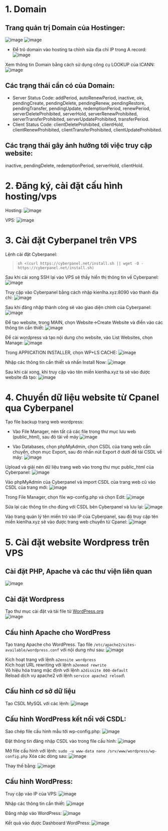 # 1. Domain
## Trang quản trị Domain của Hostinger:
![image](https://github.com/user-attachments/assets/030c2cea-4a14-4c11-99ca-a4d0e04bed5d)
![image](https://github.com/user-attachments/assets/317e6575-4540-48f1-aed9-e759cf2a0136)

- Để trỏ domain vào hosting ta chỉnh sửa địa chỉ IP trong A record:
![image](https://github.com/user-attachments/assets/3c53b49f-fac5-4b24-92d3-6100481ec8a6)

Xem thông tin Domain bằng cách sử dụng công cụ LOOKUP của ICANN:
![image](https://github.com/user-attachments/assets/a5238446-930f-4678-837b-6e5f065c1c28)

## Các trạng thái cần có của Domain: 
- Server Status Code: addPeriod, autoRenewPeriod, inactive, ok, pendingCreate, pendingDelete, pendingRenew, pendingRestore, pendingTransfer, pendingUpdate, redemptionPeriod, renewPeriod, serverDeleteProhibited, serverHold, serverRenewProhibited, serverTransferProhibited, serverUpdateProhibited,  transferPeriod.
- Client Status Code: clientDeleteProhibited, clientHold, clientRenewProhibited, clientTransferProhibited, clientUpdateProhibited.
  
## Các trạng thái gây ảnh hưởng tới việc truy cập website: 
inactive, pendingDelete, redemptionPeriod, serverHold, clientHold.
# 2. Đăng ký, cài đặt cấu hình hosting/vps
Hosting:
![image](https://github.com/user-attachments/assets/26f5d722-cdda-4bac-a490-d948481d8dbd)

VPS:
![image](https://github.com/user-attachments/assets/d95d88d3-5517-4cb9-b18c-5b08e419d793)

# 3. Cài đặt Cyberpanel trên VPS
Lệnh cài đặt Cyberpanel:
>`sh <(curl https://cyberpanel.net/install.sh || wget -O - https://cyberpanel.net/install.sh)`

Sau khi cài xong SSH lại vào VPS sẽ thấy hiển thị thông tin về Cyberpanel:
![image](https://github.com/user-attachments/assets/11f86d9a-1f34-4403-9593-e71dcb18392f)

Truy cập vào Cyberpanel bằng cách nhập kienlha.xyz:8090 vào thanh địa chỉ:
![image](https://github.com/user-attachments/assets/73806af9-6e6e-41bb-868b-3212a43fd8a4)

Sau khi đăng nhập thành công sẽ vào giao diện chính của Cyberpanel:
![image](https://github.com/user-attachments/assets/300aa4ac-e886-4a80-9994-c3c893255542)

Để tạo website, trong MAIN, chọn Website->Create Website và điền vào các thông tin cần thiết:
![image](https://github.com/user-attachments/assets/916c0459-ae24-4d51-a8b2-ee4bb01aeaea)

Để cài wordpress và tạo nội dung cho website, vào List Websites, chọn Manage:
![image](https://github.com/user-attachments/assets/098b8748-e931-42a3-9454-67c41471c25c)

Trong APPlICATION INSTALLER, chọn WP+LS CACHE:
![image](https://github.com/user-attachments/assets/05c491b0-d805-4384-873d-6c0d2d765fe1)

Nhập các thông tin cần thiết và nhấn Install Now:
![image](https://github.com/user-attachments/assets/8b8dc1c2-2b3a-40f6-88df-3cb52590cdd2)

Sau khi cài xong, khi truy cập vào tên miền kienlha.xyz ta sẽ vào được website đã tạo:
![image](https://github.com/user-attachments/assets/3b091c99-51b4-45e0-8baa-b3adfb94239e)

# 4. Chuyển dữ liệu website từ Cpanel qua Cyberpanel
Tạo file backup trang web wordpress:
- Vào File Manager, nén tất cả các file trong thư mục lưu web (public_html), sau đó tải về máy
![image](https://github.com/user-attachments/assets/036bff02-c87e-409e-b527-6b90412ebd09)

- Vào Databases, chọn phpMyAdmin, chọn CSDL của trang web cần chuyển, chọn mục Export, sau đó nhấn nút Export ở dưới để tải CSDL về máy:
![image](https://github.com/user-attachments/assets/5a88c95c-5ba1-4d1a-949c-6f453e61db0a)

Upload và giải nén dữ liệu trang web vào trong thư mục public_html của Cyberpanel:
![image](https://github.com/user-attachments/assets/e75d6580-56a3-4e9a-a135-388e59dd1b0b)

Vào phpMyAdmin của Cyberpanel và import CSDL của trang web cũ vào CSDL của trang mới:
![image](https://github.com/user-attachments/assets/501b05bb-8629-4bba-953d-9dae89c33260)

Trong File Manager, chọn file wp-config.php và chọn Edit:
![image](https://github.com/user-attachments/assets/5aad3327-f791-4a3c-9297-54e7203d7565)

Sửa lại các thông tin cho đúng với CSDL bên Cyberpanel và lưu lại:
![image](https://github.com/user-attachments/assets/9148d425-0dbe-464f-8125-e63127b19764)

Vào trang quản lý tên miền trỏ vào IP của Cyberpanel, sau đó truy cập tên miền kienlha.xyz sẽ vào được trang web chuyển từ Cpanel:
![image](https://github.com/user-attachments/assets/549af295-96cd-49e2-ad98-79401eaaab4d)

# 5. Cài đặt website Wordpress trên VPS
## Cài đặt PHP, Apache và các thư viện liên quan
![image](https://github.com/user-attachments/assets/1293445f-5892-4705-ab4f-7f2ceebf0a9a)

## Cài đặt Wordpress
Tạo thư mục cài đặt và tải file từ [WordPress.org](http://wordpress.org/)\
![image](https://github.com/user-attachments/assets/a410ab3d-676d-4f9f-a197-f4e83f0d2e44)
## Cấu hình Apache cho WordPress
Tạo trang Apache cho WordPress. Tạo file `/etc/apache2/sites-available/wordpress.conf` với nội dung như sau:
![image](https://github.com/user-attachments/assets/42437a58-7029-4462-9965-3017882df157)

Kích hoạt trang với lệnh `a2ensite wordpress`\
Kích hoạt URL rewriting với lệnh `a2enmod rewrite`\
Vô hiệu hóa trang mặc định với lệnh `a2dissite 000-default`\
Reload dịch vụ apache2 với lệnh `service apache2 reload`\
## Cấu hình cơ sở dữ liệu
Tạo CSDL MySQL với các lệnh:
![image](https://github.com/user-attachments/assets/62caf2c9-277e-4c7b-98df-a7b26021fde7)

## Cấu hình WordPress kết nối với CSDL:
Sao chép file cấu hình mẫu tới wp-config.php:
![image](https://github.com/user-attachments/assets/0a17a5c2-2680-4917-ad71-c75a9aa3370d)

Đặt thông tin đăng nhập CSDL vào trong file cấu hình:
![image](https://github.com/user-attachments/assets/f03fdd3d-2f40-4402-8749-d5d14186dd78)

Mở file cấu hình với lệnh: `sudo -u www-data nano /srv/www/wordpress/wp-config.php`
Xóa các dòng sau:
![image](https://github.com/user-attachments/assets/0cdfea8e-2c80-4975-838b-0990e114bd01)

Thay thế bằng:
![image](https://github.com/user-attachments/assets/0ff32e43-9282-47cc-941d-4980b93fc6b5)

## Cấu hình WordPress:
Truy cập vào IP của VPS:
![image](https://github.com/user-attachments/assets/433f289d-66eb-4de3-b115-eab342f9de16)

Nhập các thông tin cần thiết:
![image](https://github.com/user-attachments/assets/cb28ab8b-9926-42d4-82f3-c56410925b5c)

Đăng nhập váo WordPress:
![image](https://github.com/user-attachments/assets/883f5a50-c3f2-4fc7-b3d9-267850295a30)

Kết quả vào được Dashboard WordPress:
![image](https://github.com/user-attachments/assets/5708e561-bb77-4cb3-8346-21c54169bc8e)




